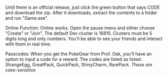 Until there is an official release, just click the green button that says CODE and download the zip. After it downloads, extract the contents to a folder and run "Game.exe". 

Online Function:
Online works. Open the pause menu and either choose "Create" or "Join".
The default Dev cluster is 16815.
Clusters must be 5 digits long and only numbers.
You'll be able to see your friends and interact with them in real time.

Passcodes:
When you get the PokeGear from Prof. Oak, you'll have an option to input a code for a reward. The codes are listed as listed:
StrangeEgg,
GreatPack,
QuickPack,
ShinyCharm,
RarePack.
*These are case-sensitive*
